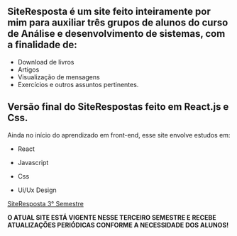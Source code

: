 ## **SiteResposta** é um site feito inteiramente por mim para auxiliar três grupos de alunos do curso de Análise e desenvolvimento de sistemas, com a finalidade de:
*  Download de livros
* Artigos
* Visualização de mensagens
* Exercícios e outros assuntos pertinentes.

## Versão final do SiteRespostas feito em React.js e Css.

Ainda no início do aprendizado em front-end, esse site envolve estudos em:

* React

* Javascript

* Css

* Ui/Ux Design

[SiteResposta 3° Semestre](https://siterespostas.com.br//)


**O ATUAL SITE ESTÁ VIGENTE NESSE TERCEIRO SEMESTRE E RECEBE ATUALIZAÇÕES PERIÓDICAS CONFORME A NECESSIDADE DOS ALUNOS!**
